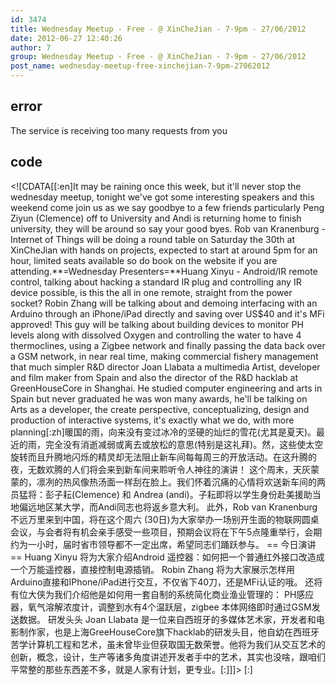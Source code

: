 ```yaml
---
id: 3474
title: Wednesday Meetup - Free - @ XinCheJian - 7-9pm - 27/06/2012
date: 2012-06-27 12:40:26
author: 7
group: Wednesday Meetup - Free - @ XinCheJian - 7-9pm - 27/06/2012
post_name: wednesday-meetup-free-xinchejian-7-9pm-27062012
---
```


## error
The service is receiving too many requests from you

## code
 <!\[CDATA\[\[:en\]It may be raining once this week, but it'll never stop the wednesday meetup, tonight we've got some interesting speakers and this weekend come join us as we say goodbye to a few friends particularly Peng Ziyun (Clemence) off to University and Andi is returning home to finish university, they will be around so say your good byes. Rob van Kranenburg - Internet of Things will be doing a round table on Saturday the 30th at XinCheJian with hands on projects, expected to start at around 5pm for an hour, limited seats available so do book on the website if you are attending.**\=Wednesday Presenters=**Huang Xinyu - Android/IR remote control, talking about hacking a standard IR plug and controlling any IR device possible, is this the all in one remote, straight from the power socket? Robin Zhang will be talking about and demoing interfacing with an Arduino through an iPhone/iPad directly and saving over US$40 and it's MFi approved! This guy will be talking about building devices to monitor PH levels along with dissolved Oxygen and controlling the water to have 4 thermoclines, using a Zigbee network and finally passing the data back over a GSM network, in near real time, making commercial fishery management that much simpler R&D director Joan Llabata a multimedia Artist, developer and film maker from Spain and also the director of the R&D hacklab at GreenHouseCore in Shanghai. He studied computer engineering and arts in Spain but never graduated he was won many awards, he'll be talking on Arts as a developer, the create perspective, conceptualizing, design and production of interactive systems, it's exactly what we do, with more planning\[:zh\]暖国的雨，向来没有变过冰冷的坚硬的灿烂的雪花(尤其是夏天)。最近的雨，完全没有消逝减弱或离去或放松的意思(特别是这礼拜)。然，这些使太空旋转而且升腾地闪烁的精灵却无法阻止新车间每每周三的开放活动。在这升腾的夜，无数欢腾的人们将会来到新车间来聆听令人神往的演讲！ 这个周末，天灰蒙蒙的，凛冽的热风像热汤面一样刮在脸上。我们怀着沉痛的心情将欢送新车间的两员猛将：彭子耘(Clemence) 和 Andrea (andi)。子耘即将以学生身份赴美援助当地偏远地区某大学，而Andi同志也将返乡意大利。 此外，Rob van Kranenburg不远万里来到中国，将在这个周六 (30日)为大家举办一场别开生面的物联网圆桌会议，与会者将有机会亲手感受一些项目，预期会议将在下午5点隆重举行，会期约为一小时，届时省市领导都不一定出席，希望同志们踊跃参与。 == 今日演讲 == Huang Xinyu 将为大家介绍Android 遥控器：如何把一个普通红外接口改造成一个万能遥控器，直接控制电源插销。 Robin Zhang 将为大家展示怎样用Arduino直接和IPhone/iPad进行交互，不仅省下40刀，还是MFi认证的哦。 还将有位大侠为我们介绍他是如何用一套自制的系统简化商业渔业管理的： PH感应器，氧气溶解浓度计，调整到水有4个温跃层，zigbee 本体网络即时通过GSM发送数据。 研发头头 Joan Llabata 是一位来自西班牙的多媒体艺术家，开发者和电影制作家，也是上海GreeHouseCore旗下hacklab的研发头目，他自幼在西班牙苦学计算机工程和艺术，虽未曾毕业但获取国无数荣誉。他将为我们从交互艺术的创新，概念，设计，生产等诸多角度讲述开发者手中的艺术，其实也没啥，跟咱们平常整的那些东西差不多，就是人家有计划，更专业。\[:\]\]\]> \[:\]
